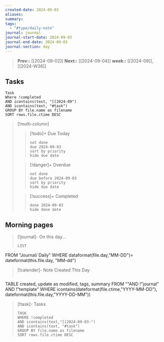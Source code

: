 ```yaml
---
created-date: 2024-09-03
aliases: 
summary: 
tags:
  - "#type/daily-note"
journal: jourmal
journal-start-date: 2024-09-03
journal-end-date: 2024-09-03
journal-section: day
---
```


>**Prev::** [[2024-09-02]]
>**Next::** [[2024-09-04]]
>**week::** [[2024-09]], [[2024-W36]]

## Tasks
```dataview
Task
Where !completed
AND icontains(text, "[[2024-09")
AND icontains(text, "#task")
GROUP BY file.name as filename
SORT rows.file.ctime DESC
```

> [!multi-column]
> 
>>[!todo]+ Due Today 
>>```tasks
>> not done
>> due 2024-09-03
>> sort by priority
>> hide due date
>> ```
>
>> [!danger]+ Overdue
>> ```tasks 
>> not done 
>> due before 2024-09-03
>> sort by priority
>> hide due date
>> ```
>
>> [!success]+ Completed
>> ```tasks
>> done 2024-09-03
>> hide done date
>> ```
## Morning pages

>[!journal]- On this day...
>```dataview
>LIST
FROM "Journal/ Daily"
WHERE dataformat(file.day,"MM-DD")= dateformat(this.file.day, "MM-dd")

>[!calender]- Note Created This Day
>```dataview
TABLE created, update as modified, tags, summary
FROM ""AND !"journal" AND !"template"
WHERE icontains(dateformat(file.ctime,"YYYY-MM-DD"), dateformat(this.file.day,"YYYY-DD-MM"))

>[!task]- Tasks
>```dataview
>TASK
>WHERE !completed
>AND icontains(text,"[[2024-09-03-")
>AND icontains(text, "#task")
>GROUP BY file.name as filename
>SORT rows.file.ctime DESC
>```




